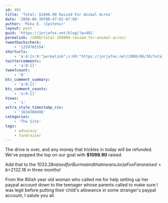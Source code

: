 ```yaml
---
id: 401
title: 'Total: $1098.90 Raised For Animal Acres'
date: '2008-06-30T08:47:02-07:00'
author: 'Mika E. (Ipstenu)'
layout: post
guid: 'https://jorjafox.net/blog/?p=401'
permalink: /2008/total-109890-raised-for-animal-acres/
tweetbackscheck:
    - '1259701554'
shorturls:
    - 'a:4:{s:9:"permalink";s:69:"https://jorjafox.net/2008/06/30/total-109890-raised-for-animal-acres/";s:7:"tinyurl";s:25:"http://tinyurl.com/mw7zku";s:4:"isgd";s:18:"http://is.gd/52Xqh";s:5:"bitly";s:20:"http://bit.ly/8Qbexy";}'
twittercomments:
    - 'a:0:{}'
tweetcount:
    - '0'
btc_comment_summary:
    - 'a:0:{}'
btc_comment_counts:
    - 'a:0:{}'
Views:
    - '1'
astra_style_timestamp_css:
    - '1634380496'
categories:
    - 'The Site'
tags:
    - advocacy
    - fundraiser
---
```


The drive is over, and any money that trickles in today will be refunded. We've popped the top on our goal with <strong>$1098.90</strong> raised.

Add that to the $1033.28 raised for Burma and that means Jorja Fox Fans raised <b>$2132.18</b> in three months!

From the 80ish year old woman who called me for help setting up her paypal account down to the teenager whose parents called to make sure I was legit before putting their child's allowance in some stranger's paypal account, I salute you all.